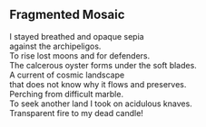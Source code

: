 Fragmented Mosaic
-----------------
I stayed breathed and opaque sepia  
against the archipeligos.  
To rise lost moons and for defenders.  
The calcerous oyster forms under the soft blades.  
A current of cosmic landscape  
that does not know why it flows and preserves.  
Perching from difficult marble.  
To seek another land I took on acidulous knaves.  
Transparent fire to my dead candle!  

